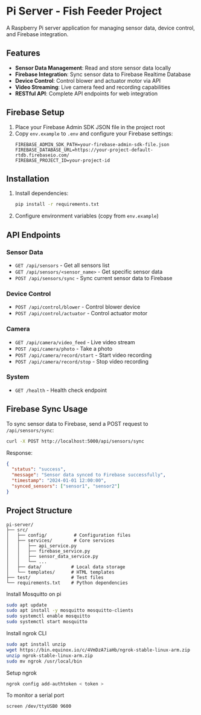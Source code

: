 # Pi Server - Fish Feeder Project

A Raspberry Pi server application for managing sensor data, device control, and Firebase integration.

## Features

- **Sensor Data Management**: Read and store sensor data locally
- **Firebase Integration**: Sync sensor data to Firebase Realtime Database
- **Device Control**: Control blower and actuator motor via API
- **Video Streaming**: Live camera feed and recording capabilities
- **RESTful API**: Complete API endpoints for web integration

## Firebase Setup

1. Place your Firebase Admin SDK JSON file in the project root
2. Copy `env.example` to `.env` and configure your Firebase settings:
   ```
   FIREBASE_ADMIN_SDK_PATH=your-firebase-admin-sdk-file.json
   FIREBASE_DATABASE_URL=https://your-project-default-rtdb.firebaseio.com/
   FIREBASE_PROJECT_ID=your-project-id
   ```

## Installation

1. Install dependencies:
   ```bash
   pip install -r requirements.txt
   ```

2. Configure environment variables (copy from `env.example`)

## API Endpoints

### Sensor Data
- `GET /api/sensors` - Get all sensors list
- `GET /api/sensors/<sensor_name>` - Get specific sensor data
- `POST /api/sensors/sync` - Sync current sensor data to Firebase

### Device Control
- `POST /api/control/blower` - Control blower device
- `POST /api/control/actuator` - Control actuator motor

### Camera
- `GET /api/camera/video_feed` - Live video stream
- `POST /api/camera/photo` - Take a photo
- `POST /api/camera/record/start` - Start video recording
- `POST /api/camera/record/stop` - Stop video recording

### System
- `GET /health` - Health check endpoint

## Firebase Sync Usage

To sync sensor data to Firebase, send a POST request to `/api/sensors/sync`:

```bash
curl -X POST http://localhost:5000/api/sensors/sync
```

Response:
```json
{
  "status": "success",
  "message": "Sensor data synced to Firebase successfully",
  "timestamp": "2024-01-01 12:00:00",
  "synced_sensors": ["sensor1", "sensor2"]
}
```

## Project Structure

```
pi-server/
├── src/
│   ├── config/          # Configuration files
│   ├── services/        # Core services
│   │   ├── api_service.py
│   │   ├── firebase_service.py
│   │   ├── sensor_data_service.py
│   │   └── ...
│   ├── data/           # Local data storage
│   └── templates/      # HTML templates
├── test/               # Test files
└── requirements.txt    # Python dependencies
```

Install Mosquitto on pi

```bash
sudo apt update
sudo apt install -y mosquitto mosquitto-clients
sudo systemctl enable mosquitto
sudo systemctl start mosquitto
```

Install ngrok CLI
```bash
sudo apt install unzip
wget https://bin.equinox.io/c/4VmDzA7iaHb/ngrok-stable-linux-arm.zip
unzip ngrok-stable-linux-arm.zip
sudo mv ngrok /usr/local/bin
```

Setup ngrok
```bash
ngrok config add-authtoken < token >
```

To monitor a serial port
```bash
screen /dev/ttyUSB0 9600
```